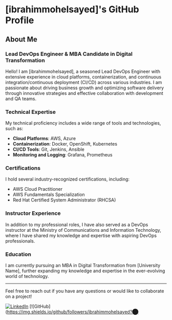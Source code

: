 # [ibrahimmohelsayed]'s GitHub Profile

## About Me

### Lead DevOps Engineer & MBA Candidate in Digital Transformation

Hello! I am [ibrahimmohelsayed], a seasoned Lead DevOps Engineer with extensive experience in cloud platforms, containerization, and continuous integration/continuous deployment (CI/CD) across various industries. I am passionate about driving business growth and optimizing software delivery through innovative strategies and effective collaboration with development and QA teams.

### Technical Expertise

My technical proficiency includes a wide range of tools and technologies, such as:
- **Cloud Platforms**: AWS, Azure
- **Containerization**: Docker, OpenShift, Kubernetes
- **CI/CD Tools**: Git, Jenkins, Ansible
- **Monitoring and Logging**: Grafana, Prometheus

### Certifications

I hold several industry-recognized certifications, including:
- AWS Cloud Practitioner
- AWS Fundamentals Specialization
- Red Hat Certified System Administrator (RHCSA)

### Instructor Experience

In addition to my professional roles, I have also served as a DevOps instructor at the Ministry of Communications and Information Technology, where I have shared my knowledge and expertise with aspiring DevOps professionals.

### Education

I am currently pursuing an MBA in Digital Transformation from [University Name], further expanding my knowledge and expertise in the ever-evolving world of technology.

---

Feel free to reach out if you have any questions or would like to collaborate on a project!

[![LinkedIn](https://img.shields.io/badge/LinkedIn-Connect-blue)](https://www.linkedin.com/in/yourprofile)
[![GitHub](https://img.shields.io/github/followers/ibrahimmohelsayed?​⬤
